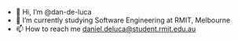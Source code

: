 - 👋 Hi, I’m @dan-de-luca
- 🌱 I’m currently studying Software Engineering at RMIT, Melbourne
- 📫 How to reach me daniel.deluca@student.rmit.edu.au

<!---
dan-de-luca/dan-de-luca is a ✨ special ✨ repository because its `README.md` (this file) appears on your GitHub profile.
You can click the Preview link to take a look at your changes.
--->
